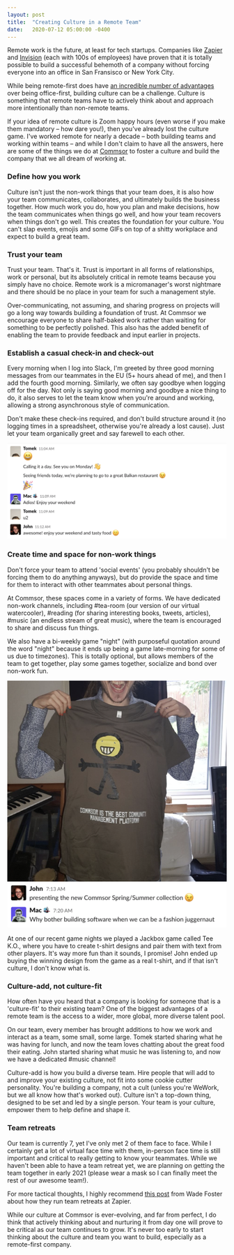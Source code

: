 ```yaml
---
layout: post
title:  "Creating Culture in a Remote Team"
date:   2020-07-12 05:00:00 -0400
---
```


Remote work is the future, at least for tech startups. Companies like [Zapier](https://zapier.com/) and [Invision](https://www.invisionapp.com/) (each with 100s of employees) have proven that it is totally possible to build a successful behemoth of a company without forcing everyone into an office in San Fransisco or New York City. 

While being remote-first does have [an incredible number of advantages](https://twitter.com/chris_herd/status/1281945096020254720?s=20) over being office-first, building culture can be a challenge. Culture is something that remote teams have to actively think about and approach more intentionally than non-remote teams. 

If your idea of remote culture is Zoom happy hours (even worse if you make them mandatory – how dare you!), then you've already lost the culture game. I've worked remote for nearly a decade – both building teams and working within teams – and while I don't claim to have all the answers, here are some of the things we do at [Commsor](https://www.commsor.com/) to foster a culture and build the company that we all dream of working at.

### Define how you work

Culture isn't just the non-work things that your team does, it is also how your team communicates, collaborates, and ultimately builds the business together. How much work you do, how you plan and make decisions, how the team communicates when things go well, and how your team recovers when things don't go well. This creates the foundation for your culture. You can't slap events, emojis and some GIFs on top of a shitty workplace and expect to build a great team.

### Trust your team

Trust your team. That's it. Trust is important in all forms of relationships, work or personal, but its absolutely critical in remote teams because you simply have no choice. Remote work is a micromanager's worst nightmare and there should be no place in your team for such a management style.

Over-communicating, not assuming, and sharing progress on projects will go a long way towards building a foundation of trust. At Commsor we encourage everyone to share half-baked work rather than waiting for something to be perfectly polished. This also has the added benefit of enabling the team to provide feedback and input earlier in projects.

### Establish a casual check-in and check-out

Every morning when I log into Slack, I'm greeted by three good morning messages from our teammates in the EU (5+ hours ahead of me), and then I add the fourth good morning. Similarly, we often say goodbye when logging off for the day. Not only is saying good morning and goodbye a nice thing to do, it also serves to let the team know when you're around and working, allowing a strong asynchronous style of communication.

Don't make these check-ins required, and don't build structure around it (no logging times in a spreadsheet, otherwise you're already a lost cause). Just let your team organically greet and say farewell to each other.

![An example of a 'check-out' in our Slack](/assets/culture-trust.png)

### Create time and space for non-work things

Don't force your team to attend 'social events' (you probably shouldn't be forcing them to do anything anyways), but do provide the space and time for them to interact with other teammates about personal things.

At Commsor, these spaces come in a variety of forms. We have dedicated non-work channels, including #tea-room (our version of our virtual watercooler), #reading (for sharing interesting books, tweets, articles), #music (an endless stream of great music), where the team is encouraged to share and discuss fun things.

We also have a bi-weekly game "night" (with purposeful quotation around the word "night" because it ends up being a game late-morning for some of us due to timezones). This is totally optional, but allows members of the team to get together, play some games together, socialize and bond over non-work fun.

![John with his new shirt](/assets/culture-tshirt.png)
![Discussion about our pivot to a fashion business](/assets/culture-tshirt2.png)

At one of our recent game nights we played a Jackbox game called Tee K.O., where you have to create t-shirt designs and pair them with text from other players. It's way more fun than it sounds, I promise! John ended up buying the winning design from the game as a real t-shirt, and if that isn't culture, I don't know what is.

### Culture-add, not culture-fit

How often have you heard that a company is looking for someone that is a 'culture-fit' to their existing team? One of the biggest advantages of a remote team is the access to a wider, more global, more diverse talent pool.  

On our team, every member has brought additions to how we work and interact as a team, some small, some large. Tomek started sharing what he was having for lunch, and now the team loves chatting about the great food their eating. John started sharing what music he was listening to, and now we have a dedicated #music channel!

Culture-add is how you build a diverse team. Hire people that will add to and improve your existing culture, not fit into some cookie cutter personality. You're building a company, not a cult (unless you're WeWork, but we all know how that's worked out). Culture isn't a top-down thing, designed to be set and led by a single person. Your team is your culture, empower them to help define and shape it. 

### Team retreats

Our team is currently 7, yet I've only met 2 of them face to face. While I certainly get a lot of virtual face time with them, in-person face time is still important and critical to really getting to know your teammates. While we haven't been able to have a team retreat yet, we are planning on getting the team together in early 2021 (please wear a mask so I can finally meet the rest of our awesome team!).

For more tactical thoughts, I highly recommend [this post](https://zapier.com/learn/remote-work/how-run-company-retreat-remote-team/) from Wade Foster about how they run team retreats at Zapier.


<div class="divider"></div>

While our culture at Commsor is ever-evolving, and far from perfect, I do think that actively thinking about and nurturing it from day one will prove to be critical as our team continues to grow. It's never too early to start thinking about the culture and team you want to build, especially as a remote-first company.

<div class="divider"></div>
